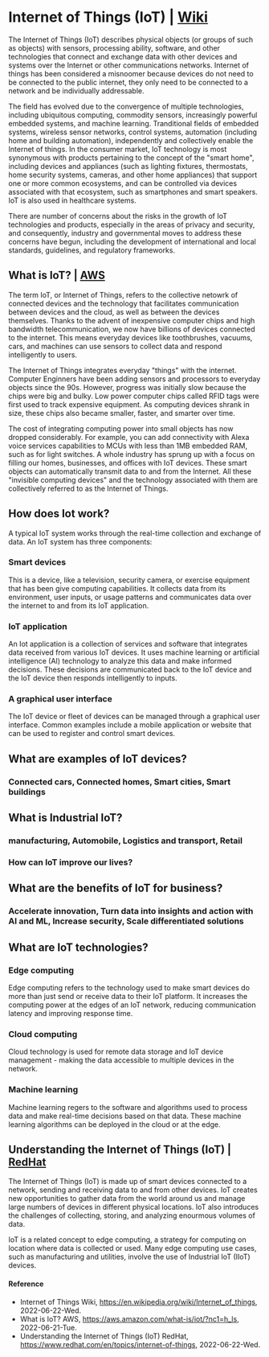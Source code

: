 # Internet of Things (IoT) | [Wiki](https://en.wikipedia.org/wiki/Internet_of_things)
The Internet of Things (IoT) describes physical objects (or groups of such as objects) with sensors, processing ability, software, and other technologies that connect and exchange data with other devices and systems over the Internet or other communications networks. Internet of things has been considered a misnoomer because devices do not need to be connected to the public internet, they only need to be connected to a network and be individually addressable.

The field has evolved due to the convergence of multiple technologies, including ubiquitous computing, commodity sensors, increasingly powerful embedded systems, and machine learning. Tranditional fields of embedded systems, wireless sensor networks, control systems, automation (including home and building automation), independently and collectively enable the Internet of things. In the consumer market, IoT technology is most synonymous with products pertaining to the concept of the "smart home", including devices and appliances (such as lighting fixtures, thermostats, home security systems, cameras, and other home appliances) that support one or more common ecosystems, and can be controlled via devices associated with that ecosystem, such as smartphones and smart speakers. IoT is also used in healthcare systems.

There are number of concerns about the risks in the growth of IoT technologies and products, especially in the areas of privacy and security, and consequently, industry and governmental moves to address these concerns have begun, including the development of international and local standards, guidelines, and regulatory frameworks.

## What is IoT? | [AWS](https://aws.amazon.com/what-is/iot/?nc1=h_ls)
The term IoT, or Internet of Things, refers to the collective netowrk of connected devices and the technology that facilitates communication between devices and the cloud, as well as between the devices themselves. Thanks to the advent of inexpensive computer chips and high bandwidth telecommunication, we now have billions of devices connected to the internet. This means everyday devices like toothbrushes, vacuums, cars, and machines can use sensors to collect data and respond intelligently to users.

The Internet of Things integrates everyday "things" with the internet. Computer Enginners have been adding sensors and processors to everyday objects since the 90s. However, progress was initially slow because the chips were big and bulky. Low power computer chips called RFID tags were first used to track expensive equipment. As computing devices shrank in size, these chips also became smaller, faster, and smarter over time.

The cost of integrating computing power into small objects has now dropped considerably. For example, you can add connectivity with Alexa voice services capabilities to MCUs with less than 1MB embedded RAM, such as for light switches. A whole industry has sprung up with a focus on filling our homes, businesses, and offices with IoT devices. These smart objects can automatically transmit data to and from the Internet. All these "invisible computing devices" and the technology associated with them are collectively referred to as the Internet of Things.

## How does Iot work?
A typical IoT system works through the real-time collection and exchange of data. An IoT system has three components:

### Smart devices
This is a device, like a television, security camera, or exercise equipment that has been give computing capabilities. It collects data from its environment, user inputs, or usage patterns and communicates data over the internet to and from its IoT application.

### IoT application
An Iot application is a collection of services and software that integrates data received from various IoT devices. It uses machine learning or artificial intelligence (AI) technology to analyze this data and make informed decisions. These decisions are communicated back to the IoT device and the IoT device then responds intelligently to inputs.

### A graphical user interface
The IoT device or fleet of devices can be managed through a graphical user interface. Common examples include a mobile application or website that can be used to register and control smart devices.

##  What are examples of IoT devices?
### Connected cars, Connected homes, Smart cities, Smart buildings

## What is Industrial IoT?
### manufacturing, Automobile, Logistics and transport, Retail

### How can IoT improve our lives?

## What are the benefits of IoT for business?
### Accelerate innovation, Turn data into insights and action with AI and ML, Increase security, Scale differentiated solutions

## What are IoT technologies?
### Edge computing
Edge computing refers to the technology used to make smart devices do more than just send or receive data to their IoT platform. It increases the computing power at the edges of an IoT network, reducing communication latency and improving response time.

### Cloud computing
Cloud technology is used for remote data storage and IoT device management - making the data accessible to multiple devices in the network.

### Machine learning
Machine learning regers to the software and algorithms used to process data and make real-time decisions based on that data. These machine learning algorithms can be deployed in the cloud or at the edge.

## Understanding the Internet of Things (IoT) | [RedHat](https://www.redhat.com/en/topics/internet-of-things)
The Internet of Things (IoT) is made up of smart devices connected to a network, sending and receiving data to and from other devices. IoT creates new opportunities to gather data from the world around us and manage large numbers of devices in different physical locations. IoT also introduces the challenges of collecting, storing, and analyzing enourmous volumes of data.

IoT is a related concept to edge computing, a strategy for computing on location where data is collected or used. Many edge computing use cases, such as manufacturing and utilities, involve the use of Industrial IoT (IIoT) devices.

#### Reference
- Internet of Things Wiki, https://en.wikipedia.org/wiki/Internet_of_things, 2022-06-22-Wed.
- What is IoT? AWS, https://aws.amazon.com/what-is/iot/?nc1=h_ls, 2022-06-21-Tue.
- Understanding the Internet of Things (IoT) RedHat, https://www.redhat.com/en/topics/internet-of-things, 2022-06-22-Wed.
